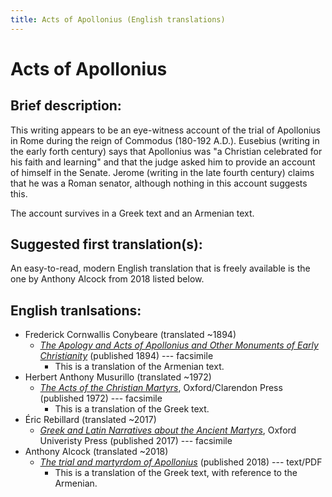 ```yaml
---
title: Acts of Apollonius (English translations)
---
```


# Acts of Apollonius

## Brief description:

This writing appears to be an eye-witness account of the trial of Apollonius in Rome during the reign of Commodus (180-192 A.D.). Eusebius (writing in the early forth century) says that Apollonius was "a Christian celebrated for his faith and learning" and that the judge asked him to provide an account of himself in the Senate. Jerome (writing in the late fourth century) claims that he was a Roman senator, although nothing in this account suggests this.

The account survives in a Greek text and an Armenian text.

## Suggested first translation(s):

An easy-to-read, modern English translation that is freely available is the one by Anthony Alcock from 2018 listed below.

## English tranlsations:

* Frederick Cornwallis Conybeare (translated ~1894)
  * [*The Apology and Acts of Apollonius and Other Monuments of Early Christianity*](https://archive.org/details/apologyactsofapo00cony) (published 1894) --- facsimile
    * This is a translation of the Armenian text.
* Herbert Anthony Musurillo (translated ~1972)
  * [*The Acts of the Christian Martyrs*](https://www.scribd.com/document/249295097/Musurillo-Acts-of-the-Christian-Martyrs), Oxford/Clarendon Press (published 1972) --- facsimile
    * This is a translation of the Greek text.
* Éric Rebillard (translated ~2017)
  * [*Greek and Latin Narratives about the Ancient Martyrs*](https://archive.org/details/rebillard-greek-and-latin-narratives-about-the-ancient-martyrs), Oxford Univeristy Press (published 2017) --- facsimile
* Anthony Alcock (translated ~2018)
  * [*The trial and martyrdom of Apollonius*](Alcock_The-trial-and-martyrdom-of-Apollonius.pdf) (published 2018) --- text/PDF
    * This is a translation of the Greek text, with reference to the Armenian.
